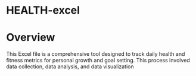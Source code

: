 # HEALTH-excel
# Overview
This Excel file is a comprehensive tool designed to track daily health and fitness metrics for personal growth and goal setting. This process involved data collection, data analysis, and data visualization


